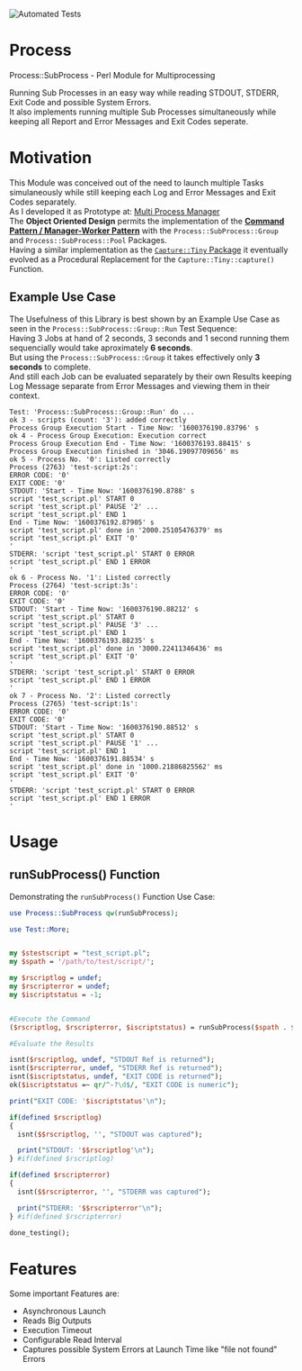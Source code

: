 ![Automated Tests](https://github.com/bodo-hugo-barwich/Process/workflows/Run%20configured%20Tests%20from%20the%20Test%20Directory/badge.svg?branch=master)

# Process
Process::SubProcess - Perl Module for Multiprocessing 

Running Sub Processes in an easy way while reading STDOUT, STDERR, Exit Code and possible System Errors. \
It also implements running multiple Sub Processes simultaneously while keeping all Report and Error Messages and Exit Codes 
seperate.

# Motivation
This Module was conceived out of the need to launch multiple Tasks simulaneously while still keeping each Log and Error Messages and Exit Codes separately. \
As I developed it as Prototype at:
[Multi Process Manager](https://stackoverflow.com/questions/50177534/why-do-pipes-from-child-processes-break-sometimes-and-sometimes-not)\
The **Object Oriented Design** permits the implementation of the **[Command Pattern / Manager-Worker Pattern](https://en.wikipedia.org/wiki/Command_pattern)** with the `Process::SubProcess::Group` and `Process::SubProcess::Pool` Packages.\
Having a similar implementation as the [`Capture::Tiny` Package](https://metacpan.org/pod/Capture::Tiny) it eventually evolved as a Procedural Replacement for the `Capture::Tiny::capture()` Function. 

## Example Use Case
The Usefulness of this Library is best shown by an Example Use Case as seen in the `Process::SubProcess::Group::Run` Test Sequence:\
Having 3 Jobs at hand of 2 seconds, 3 seconds and 1 second running them sequencially would take aproximately **6 seconds**.\
But using the `Process::SubProcess::Group` it takes effectively only **3 seconds** to complete.\
And still each Job can be evaluated separately by their own Results keeping Log Message separate from Error Messages and viewing them in their context.
```
Test: 'Process::SubProcess::Group::Run' do ...
ok 3 - scripts (count: '3'): added correctly
Process Group Execution Start - Time Now: '1600376190.83796' s
ok 4 - Process Group Execution: Execution correct
Process Group Execution End - Time Now: '1600376193.88415' s
Process Group Execution finished in '3046.19097709656' ms
ok 5 - Process No. '0': Listed correctly
Process (2763) 'test-script:2s':
ERROR CODE: '0'
EXIT CODE: '0'
STDOUT: 'Start - Time Now: '1600376190.8788' s
script 'test_script.pl' START 0
script 'test_script.pl' PAUSE '2' ...
script 'test_script.pl' END 1
End - Time Now: '1600376192.87905' s
script 'test_script.pl' done in '2000.25105476379' ms
script 'test_script.pl' EXIT '0'
'
STDERR: 'script 'test_script.pl' START 0 ERROR
script 'test_script.pl' END 1 ERROR
'
ok 6 - Process No. '1': Listed correctly
Process (2764) 'test-script:3s':
ERROR CODE: '0'
EXIT CODE: '0'
STDOUT: 'Start - Time Now: '1600376190.88212' s
script 'test_script.pl' START 0
script 'test_script.pl' PAUSE '3' ...
script 'test_script.pl' END 1
End - Time Now: '1600376193.88235' s
script 'test_script.pl' done in '3000.22411346436' ms
script 'test_script.pl' EXIT '0'
'
STDERR: 'script 'test_script.pl' START 0 ERROR
script 'test_script.pl' END 1 ERROR
'
ok 7 - Process No. '2': Listed correctly
Process (2765) 'test-script:1s':
ERROR CODE: '0'
EXIT CODE: '0'
STDOUT: 'Start - Time Now: '1600376190.88512' s
script 'test_script.pl' START 0
script 'test_script.pl' PAUSE '1' ...
script 'test_script.pl' END 1
End - Time Now: '1600376191.88534' s
script 'test_script.pl' done in '1000.21886825562' ms
script 'test_script.pl' EXIT '0'
'
STDERR: 'script 'test_script.pl' START 0 ERROR
script 'test_script.pl' END 1 ERROR
'
```


# Usage
## runSubProcess() Function
Demonstrating the `runSubProcess()` Function Use Case:
```perl
use Process::SubProcess qw(runSubProcess);

use Test::More;


my $stestscript = "test_script.pl";
my $spath = '/path/to/test/script/';

my $rscriptlog = undef;
my $rscripterror = undef;
my $iscriptstatus = -1;


#Execute the Command
($rscriptlog, $rscripterror, $iscriptstatus) = runSubProcess($spath . $stestscript);

#Evaluate the Results

isnt($rscriptlog, undef, "STDOUT Ref is returned");
isnt($rscripterror, undef, "STDERR Ref is returned");
isnt($iscriptstatus, undef, "EXIT CODE is returned");
ok($iscriptstatus =~ qr/^-?\d$/, "EXIT CODE is numeric");

print("EXIT CODE: '$iscriptstatus'\n");

if(defined $rscriptlog)
{
  isnt($$rscriptlog, '', "STDOUT was captured");

  print("STDOUT: '$$rscriptlog'\n");
} #if(defined $rscriptlog)

if(defined $rscripterror)
{
  isnt($$rscripterror, '', "STDERR was captured");

  print("STDERR: '$$rscripterror'\n");
} #if(defined $rscripterror)

done_testing();
```

# Features
Some important Features are:
* Asynchronous Launch
* Reads Big Outputs
* Execution Timeout
* Configurable Read Interval
* Captures possible System Errors at Launch Time like "file not found" Errors
